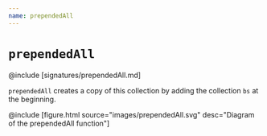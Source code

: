 ```yaml
---
name: prependedAll
---
```


# `prependedAll`

@include [signatures/prependedAll.md]

`prependedAll` creates a copy of this collection by adding the collection `bs` at the beginning.

@include [figure.html source="images/prependedAll.svg" desc="Diagram of the prependedAll function"]
